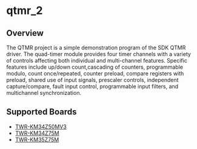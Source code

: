 # qtmr_2

## Overview

The QTMR project is a simple demonstration program of the SDK QTMR driver.
The quad-timer module provides four timer channels with a variety of controls affecting both individual
and multi-channel features. Specific features include up/down count,cascading of counters, programmable modulo,
count once/repeated, counter preload, compare registers with preload, shared use of input signals, prescaler controls,
independent capture/compare, fault input control, programmable input filters, and multichannel synchronization.

## Supported Boards
- [TWR-KM34Z50MV3](../../_boards/twrkm34z50mv3/driver_examples/qtmr/example_board_readme.md)
- [TWR-KM34Z75M](../../_boards/twrkm34z75m/driver_examples/qtmr/example_board_readme.md)
- [TWR-KM35Z75M](../../_boards/twrkm35z75m/driver_examples/qtmr/example_board_readme.md)
